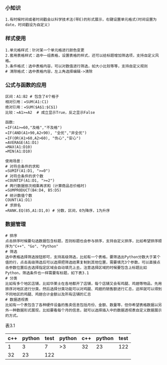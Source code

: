### 小知识

~~~~shell
1.有时候时间或者时间戳会以科学技术法(带E)的形式展示，右键设置单元格式(时间设置为date，时间戳设为自定义)
~~~~

### 样式使用

~~~shell
1.单元格样式：针对某一个单元格进行颜色变更
2.套用表格样式：选中一组表格，设置表格的样式，还可以给标题增加筛选项，支持自定义风格。
3.条件格式：选中表格内容，可以对数值进行筛选，如大小比较等等，支持自定义规则
# 清除格式：选中表格内容，左上角选择编辑->清除
~~~

### 公式与函数的应用

~~~shell
区间：A1:B2 # 包含了4个格子
相对引用：=SUM(A1:C1) 
绝对引用：=SUM($A$1:$C$1)
比较：=A1>=A2  # 成立显示True，反之显示False

函数:
=IF(A1>=60,"及格","不及格")
=IF(AND(A1>90,A2<90), "全优","非全优")
=IF(OR(A1>60,A2>60), "伤心","安心")
=AVERAGE(A1:D1)
=MAX(A1:D10)
=MIN(A1:D10)

使用场景：
# 对符合条件的求和
=SUMIF(A1:D1, ">=0")
# 对符合条件的求个数
=COUNTIF(A1:D1, ">=2")
# 两行数据依次相乘再求和（计算商品总价格时)
=SUMPRODUCT(B4:D4, B5:D5)
# 统计数值个数
COUNT(A1:D1)
# 求排名
=RANK.EQ(85,A1:D1,0) # 分数，区间，0为降序，1为升序
~~~

### 数据管理

~~~ shell
# 排序
点击排序时候要勾选数据包含标题，否则标题也会参与排序，支持自定义排序，比如希望排序顺序为"C++"、"Go"、"Python"
# 筛选
选中表格选择筛选按钮即可，支持高级筛选，比如有一个表格，要筛选出Python分数大于某个值的行，点击高级筛选后可以选择把筛选结果复制到其他位置，需要填充3个参数，可以直接点击参数位置后去选择指定区域会自动填充上去，注意选择区域的时候要包含上标题比如Python，筛选条件也一样需要有标题，如下表3.1
# 分类
比如有多个地区店铺，比如华莱士在各地都开了店铺，每个店铺又会有鸡腿、鸡翅等物品，先用排序对地区进行分类，然后选择分类功能可以对鸡腿、鸡翅的销售额进行汇总，这样就可以得到不同地区的鸡腿、鸡翅合计金额以及所有店铺的汇总
# 数据透视表
比如有一个表包含了各种硬件设备的售卖信息包括月份、金额、数量等，但你希望表格数据以另外一种数据形式展现，比如要看每个月的信息，就可以选择插入中的数据透视表自定义数据展示的方式。
~~~



表3.1

| c++  | python | test | python | c++  | python | test |
| ---- | ------ | ---- | ------ | ---- | ------ | ---- |
| 1    | 3      | 7    | >3     | 32   | 23     | 122  |
| 32   | 23     | 122  |        |      |        |      |